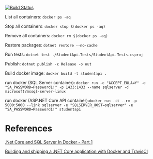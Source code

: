 [![Build Status](https://travis-ci.org/elduderino87/dotnetcore-docker.svg?branch=master)](https://travis-ci.org/elduderino87/dotnetcore-docker)

List all containers: `docker ps -aq`

Stop all containers: `docker stop $(docker ps -aq)`

Remove all containers: `docker rm $(docker ps -aq)`

Restore packages: `dotnet restore --no-cache`

Run tests: `dotnet test ./StudentApi.Tests/StudentApi.Tests.csproj`

Publish: `dotnet publish -c Release -o out`

Build docker image: `docker build -t studentapi .`

run docker (SQL Server container): `docker run -e "ACCEPT_EULA=Y" -e "SA_PASSWORD=Password1!" -p 1433:1433 --name sqlserver -d microsoft/mssql-server-linux`

run docker (ASP.NET Core API container):`docker run -it --rm -p 5000:5000 --link sqlserver -e "SQLSERVER_HOST=sqlserver" -e "SA_PASSWORD=Password1!" studentapi`

# References
[.Net Core and SQL Server In Docker - Part 1]

[Building and shipping a .NET Core application with Docker and TravisCI]


[.Net Core and SQL Server In Docker - Part 1]: <http://blog.kontena.io/dot-net-core-and-sql-server-in-docker/>

[Building and shipping a .NET Core application with Docker and TravisCI]: <https://dusted.codes/building-and-shipping-a-dotnet-core-application-with-docker-and-travisci>